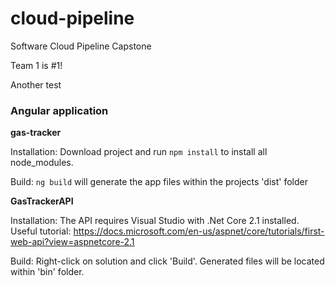 # cloud-pipeline
Software Cloud Pipeline Capstone 

Team 1 is #1!

Another test

### Angular application

**gas-tracker**

 Installation: Download project and run <code>npm install</code> to install all node_modules.
 
 Build: <code>ng build</code> will generate the app files within the projects 'dist' folder
 
 
 **GasTrackerAPI**
 
 Installation: The API requires Visual Studio with .Net Core 2.1 installed. 
 Useful tutorial: https://docs.microsoft.com/en-us/aspnet/core/tutorials/first-web-api?view=aspnetcore-2.1
 
 Build: Right-click on solution and click 'Build'. Generated files will be located within 'bin' folder.

